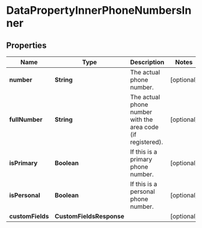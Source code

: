 

# DataPropertyInnerPhoneNumbersInner


## Properties

| Name | Type | Description | Notes |
|------------ | ------------- | ------------- | -------------|
|**number** | **String** | The actual phone number. |  [optional] |
|**fullNumber** | **String** | The actual phone number with the area code (if registered). |  [optional] |
|**isPrimary** | **Boolean** | If this is a primary phone number. |  [optional] |
|**isPersonal** | **Boolean** | If this is a personal phone number. |  [optional] |
|**customFields** | **CustomFieldsResponse** |  |  [optional] |



